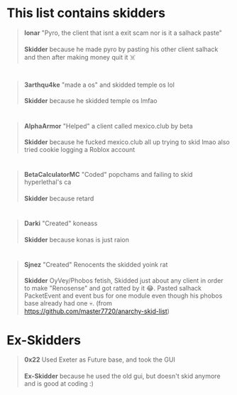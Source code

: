 # This list contains skidders

>**Ionar** 
>"Pyro, the client that isnt a exit scam nor is it a salhack paste"
>####
>**Skidder** because he made pyro by pasting his other client salhack and then after making money quit it ☠️
#

>**3arthqu4ke** 
>"made a os" and skidded temple os lol
>####
>**Skidder** because he skidded temple os lmfao
#

>**AlphaArmor** 
>"Helped" a client called mexico.club by beta
>####
>**Skidder** because he fucked mexico.club all up trying to skid lmao also tried cookie logging a Roblox account 

#

>**BetaCalculatorMC**
>"Coded" popchams and failing to skid hyperlethal's ca 
>####
>**Skidder** because retard

#

>**Darki** 
>"Created" koneass
>####
>**Skidder** because konas is just raion

#

>**Sjnez** 
>"Created" Renocents the skidded yoink rat
>####
>**Skidder** OyVey/Phobos fetish, Skidded just about any client in order to make "Renosense" and got ratted by it 😂. Pasted salhack PacketEvent and event bus for one module even though his phobos base already had one 💀. (from https://github.com/master7720/anarchy-skid-list)

# Ex-Skidders

>**0x22** 
>Used Exeter as Future base, and took the GUI
>####
>**Ex-Skidder** because he used the old gui, but doesn't skid  anymore and is good at coding :)

#
